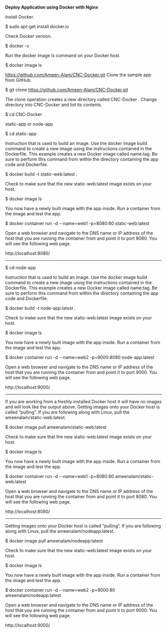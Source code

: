 **Deploy Application using Docker with Nginx**

Install Docker.

$ sudo apt-get install docker.io

Check Docker version.

$ docker -v

Run the docker image ls command on your Docker host.

$ docker image ls

https://github.com/Ameen-Alam/CNC-Docker.git Clone the sample app from GitHub.

$ git clone https://github.com/Ameen-Alam/CNC-Docker.git

The clone operation creates a new directory called CNC-Docker . Change directory into CNC-Docker and list its contents.

$ cd CNC-Docker

static-app or node-app

$ cd static-app

Instruction that is used to build an image. Use the docker image build command to create a new image using the instructions contained in the Dockerfile. This example creates a new Docker image called name:tag. Be sure to perform this command from within the directory containing the app code and Dockerfile.

$ docker build -t static-web:latest .

Check to make sure that the new static-web:latest image exists on your host.

$ docker image ls

You now have a newly built image with the app inside. Run a container from the image and test the app.

$ docker container run -d --name=web1 -p=8080:80 static-web:latest

Open a web browser and navigate to the DNS name or IP address of the host that you are running the container from and point it to port 8080. You will see the following web page.

http://localhost:8080/

----------------------------------------------------

$ cd node-app

Instruction that is used to build an image. Use the docker image build command to create a new image using the instructions contained in the Dockerfile. This example creates a new Docker image called name:tag. Be sure to perform this command from within the directory containing the app code and Dockerfile.

$ docker build -t node-app:latest .

Check to make sure that the new static-web:latest image exists on your host.

$ docker image ls

You now have a newly built image with the app inside. Run a container from the image and test the app.

$ docker container run -d --name=web2 -p=9000:8080 node-app:latest

Open a web browser and navigate to the DNS name or IP address of the host that you are running the container from and point it to port 9000. You will see the following web page.

http://localhost:9000/

----------------------------------------------------

If you are working from a freshly installed Docker host it will have no images and will look like the output above.
Getting images onto your Docker host is called “pulling”. If you are following along with Linux, pull the ameenalam/static-web:latest.

$ docker image pull ameenalam/static-web:latest

Check to make sure that the new static-web:latest image exists on your host.

$ docker image ls

You now have a newly built image with the app inside. Run a container from the image and test the app.

$ docker container run -d --name=web1 -p=8080:80 ameenalam/static-web:latest

Open a web browser and navigate to the DNS name or IP address of the host that you are running the container from and point it to port 8080. You will see the following web page.

http://localhost:8080/

----------------------------------------------------

Getting images onto your Docker host is called “pulling”. If you are following along with Linux, pull the ameenalam/nodeapp:latest.

$ docker image pull ameenalam/nodeapp:latest

Check to make sure that the new static-web:latest image exists on your host.

$ docker image ls

You now have a newly built image with the app inside. Run a container from the image and test the app.

$ docker container run -d --name=web2 -p=9000:80 ameenalam/nodeapp:latest

Open a web browser and navigate to the DNS name or IP address of the host that you are running the container from and point it to port 9000. You will see the following web page.

http://localhost:9000/
